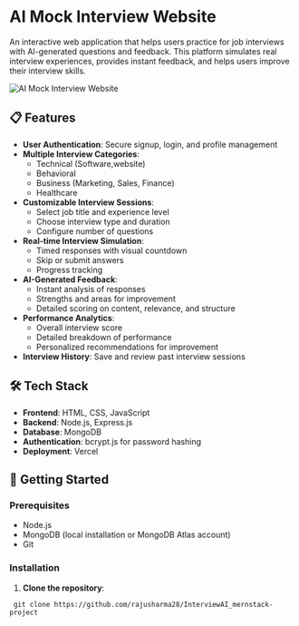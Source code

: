 # AI Mock Interview Website

An interactive web application that helps users practice for job interviews with AI-generated questions and feedback. This platform simulates real interview experiences, provides instant feedback, and helps users improve their interview skills.

![AI Mock Interview Website](https://images.unsplash.com/photo-1573496359142-b8d87734a5a2?ixlib=rb-4.0.3&auto=format&fit=crop&w=600&q=80)

## 📋 Features

- **User Authentication**: Secure signup, login, and profile management
- **Multiple Interview Categories**: 
  - Technical (Software,website)
  - Behavioral
  - Business (Marketing, Sales, Finance)
  - Healthcare
- **Customizable Interview Sessions**:
  - Select job title and experience level
  - Choose interview type and duration
  - Configure number of questions
- **Real-time Interview Simulation**:
  - Timed responses with visual countdown
  - Skip or submit answers
  - Progress tracking
- **AI-Generated Feedback**:
  - Instant analysis of responses
  - Strengths and areas for improvement
  - Detailed scoring on content, relevance, and structure
- **Performance Analytics**:
  - Overall interview score
  - Detailed breakdown of performance
  - Personalized recommendations for improvement
- **Interview History**: Save and review past interview sessions

## 🛠️ Tech Stack

- **Frontend**: HTML, CSS, JavaScript
- **Backend**: Node.js, Express.js
- **Database**: MongoDB
- **Authentication**: bcrypt.js for password hashing
- **Deployment**: Vercel

## 🚀 Getting Started

### Prerequisites

- Node.js 
- MongoDB (local installation or MongoDB Atlas account)
- Git

### Installation

1. **Clone the repository**:
  ```
   git clone https://github.com/rajusharma28/InterviewAI_mernstack-project
   
 ```
